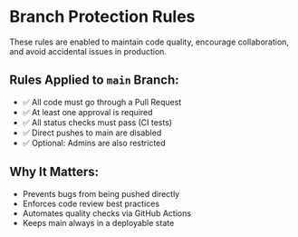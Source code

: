 
# Branch Protection Rules

These rules are enabled to maintain code quality, encourage collaboration, and avoid accidental issues in production.

## Rules Applied to `main` Branch:
- ✅ All code must go through a Pull Request
- ✅ At least one approval is required
- ✅ All status checks must pass (CI tests)
- ✅ Direct pushes to main are disabled
- ✅ Optional: Admins are also restricted

## Why It Matters:
- Prevents bugs from being pushed directly
- Enforces code review best practices
- Automates quality checks via GitHub Actions
- Keeps main always in a deployable state
